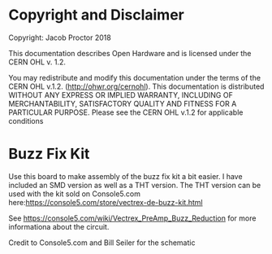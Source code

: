 # Copyright and Disclaimer
Copyright: Jacob Proctor 2018

This documentation describes Open Hardware and is licensed under the
CERN OHL v. 1.2.

You may redistribute and modify this documentation under the terms of the
CERN OHL v.1.2. (http://ohwr.org/cernohl). This documentation is distributed
WITHOUT ANY EXPRESS OR IMPLIED WARRANTY, INCLUDING OF
MERCHANTABILITY, SATISFACTORY QUALITY AND FITNESS FOR A
PARTICULAR PURPOSE. Please see the CERN OHL v.1.2 for applicable
conditions

# Buzz Fix Kit
Use this board to make assembly of the buzz fix kit a bit easier. I have included an SMD version as well as a THT version. The THT version can be used with the
kit sold on Console5.com here:https://console5.com/store/vectrex-de-buzz-kit.html

See https://console5.com/wiki/Vectrex_PreAmp_Buzz_Reduction for more informationa about the circuit.

Credit to Console5.com and Bill Seiler for the schematic